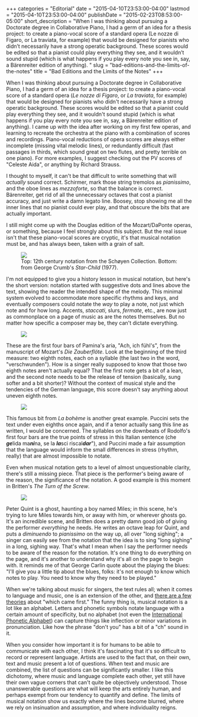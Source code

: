 +++
categories = "Editorial"
date = "2015-04-10T23:53:00-04:00"
lastmod = "2015-04-10T23:53:00-04:00"
publishDate = "2015-02-23T08:53:00-05:00"
short_description = "When I was thinking about pursuing a Doctorate degree in Collaborative Piano, I had a germ of an idea for a thesis project: to create a piano-vocal score of a standard opera (Le nozze di Figaro, or La traviata, for example) that would be designed for pianists who didn’t necessarily have a strong operatic background. These scores would be edited so that a pianist could play everything they see, and it wouldn’t sound stupid (which is what happens if you play every note you see in, say, a Bärenreiter edition of anything). "
slug = "bad-editions-and-the-limits-of-the-notes"
title = "Bad Editions and the Limits of the Notes"
+++

<p>
	When I was thinking about pursuing a Doctorate degree in Collaborative Piano, I had a germ of an idea for a thesis project: to create a piano-vocal score of a standard opera (<em>Le nozze di Figaro</em>, or <em>La traviata</em>, for example) that would be designed for pianists who didn't necessarily have a strong operatic background. These scores would be edited so that a pianist could play everything they see, and it wouldn't sound stupid (which is what happens if you play every note you see in, say, a Bärenreiter edition of anything). I came up with the idea after working on my first few operas, and learning to recreate the orchestra at the piano with a combination of scores and recordings. Piano-vocal reductions of opera scores are always either incomplete (missing vital melodic lines), or redundantly difficult (fast passages in thirds, which sound great on two flutes, and pretty terrible on one piano). For more examples, I suggest checking out the PV scores of "Celeste Aida", or anything by Richard Strauss.
</p>
<p>
	I thought to myself, it can't be that difficult to write something that will <em>actually</em> sound correct. Schirmer, mark those string tremolos as <em>pianissimo</em>, and the oboe lines as <em>mezzoforte</em>, so that the balance is correct. Bärenreiter, get rid of all the unnecessary octaves that cost a pianist accuracy, and just write a damn legato line. Boosey, stop showing me all the inner lines that no pianist could ever play, and that obscure the bits that are actually important.
</p>
<p>
	I still might come up with the Douglas edition of the Mozart/DaPonte operas, or something, because I feel strongly about this subject. But the real issue isn't that these piano-vocal scores are cryptic, it's that musical notation must be, and has always been, taken with a grain of salt.
</p>
<figure data-type="image"><a href="/webhook-uploads/1428724253039/early-music-notation_Fotor_Collage.jpg"><img data-resize-src="http://lh3.googleusercontent.com/IPaei0MLxTC3D8j8-_xs5VKYpdKEeklNGDhdwxYRersVByotAmK2Rvn2sbE9koKY1i4MxksqUzGFYnvIO8ptLpd1qMq8" src="http://lh3.googleusercontent.com/IPaei0MLxTC3D8j8-_xs5VKYpdKEeklNGDhdwxYRersVByotAmK2Rvn2sbE9koKY1i4MxksqUzGFYnvIO8ptLpd1qMq8=s1200"></a><figcaption>Top: 12th century notation from the Schøyen Collection. Bottom: from George Crumb's <em>Star-Child</em> (1977).</figcaption></figure>
<p>
	I'm not equipped to give you a history lesson in musical notation, but here's the short version: notation started with suggestive dots and lines above the text, showing the reader the intended shape of the melody. This minimal system evolved to accommodate more specific rhythms and keys, and eventually composers could notate the <em>way</em> to play a note, not just which note and for how long. Accents, <em>staccati</em>, slurs, <em>fermate</em>, etc., are now just as commonplace on a page of music as are the notes themselves. But no matter how specific a composer may be, they can't dictate everything.
</p>
<figure data-type="image"><a href="/webhook-uploads/1428724323278/Screen-Shot-2015-02-22-at-2.11.30-PM.png"><img data-resize-src="http://lh3.googleusercontent.com/pUAfNpJfkmWUH4s1Eb40voxJ1kf_OFjyXKO262RjYPAVVKewvxZZE_58Bawkx8NWh51dwlhkzGg6cnQ-xJkveJpDSgM" src="http://lh3.googleusercontent.com/pUAfNpJfkmWUH4s1Eb40voxJ1kf_OFjyXKO262RjYPAVVKewvxZZE_58Bawkx8NWh51dwlhkzGg6cnQ-xJkveJpDSgM=s1200"></a></figure>
<p>
	These are the first four bars of Pamina's aria, "Ach, ich fühl's", from the manuscript of Mozart's <em>Die Zauberflöte</em>. Look at the beginning of the third measure: two eighth notes, each on a syllable (the last two in the word, "verschwunden"). How is a singer really supposed to know that those two eighth notes aren't actually equal? That the first note gets a bit of a lean, and the second note needs to be the release of tension (basically, sung softer and a bit shorter)? Without the context of musical style and the tendencies of the German language, this score doesn't say anything about uneven eighth notes.
</p>
<figure data-type="image"><a href="/webhook-uploads/1428724353434/CheGelida.jpg"><img data-resize-src="http://lh3.googleusercontent.com/xhgl82A7XEQwbXG6Q0gAbW8bNFd2NR0nWXtCGYz_-WcA_JmHKUjKzgRZk_xSJHakTTvCbYuC5pIwe-EoW6BhhmOBbCZM" src="http://lh3.googleusercontent.com/xhgl82A7XEQwbXG6Q0gAbW8bNFd2NR0nWXtCGYz_-WcA_JmHKUjKzgRZk_xSJHakTTvCbYuC5pIwe-EoW6BhhmOBbCZM=s1200"></a></figure>
<p>
	This famous bit from <em>La bohème </em>is another great example. Puccini sets the text under even eighths once again, and if a tenor actually sang this line as written, I would be concerned. The syllables on the downbeats of Rodolfo's first four bars are the true points of stress in this Italian sentence (che <strong><em data-redactor-tag="em">ge</em></strong>lida ma<strong><em data-redactor-tag="em">ni</em></strong>na, se la <em><strong data-redactor-tag="strong">la</strong></em>sci riscal<strong><em data-redactor-tag="em">dar</em></strong>"), and Puccini made a fair assumption that the language would inform the small differences in stress (rhythm, really) that are almost impossible to notate.
</p>
<p>
	Even when musical notation gets to a level of almost unquestionable clarity, there's still a missing piece. That piece is the performer's being aware of the reason, the significance of the notation. A good example is this moment in Britten's <em>The Turn of the Screw</em>.
</p>
<figure data-type="image"><a href="/webhook-uploads/1428724386022/Screen-Shot-2015-02-22-at-9.50.30-PM-1024x130.png"><img data-resize-src="http://lh3.googleusercontent.com/a5NavIJDeXOzJ8tPEbHQF5F6ZB8B34Lg_AdFpTL2B7apUG9-OacbFtU4e0DrjiV5yzXUlXQFk2MrNsCguyRnKsfDvePi" src="http://lh3.googleusercontent.com/a5NavIJDeXOzJ8tPEbHQF5F6ZB8B34Lg_AdFpTL2B7apUG9-OacbFtU4e0DrjiV5yzXUlXQFk2MrNsCguyRnKsfDvePi=s1200"></a></figure>
<p>
	Peter Quint is a ghost, haunting a boy named Miles; in this scene, he's trying to lure Miles towards him, or away with him, or wherever ghosts go. It's an incredible scene, and Britten does a pretty damn good job of giving the performer <em>everything</em> he needs. He writes an octave leap for Quint, and puts a <em>diminuendo</em> to <em>pianissimo</em> on the way up, all over "long sighing"; a singer can easily see from the notation that the idea is to sing "long sighing" in a long, sighing way. That's what I mean when I say the performer needs to be aware of the reason for the notation. It's one thing to do everything on the page, and it's another to understand why it's all on the page to begin with. It reminds me of that George Carlin quote about the playing the blues: "I'll give you a little tip about the blues, folks: it's not enough to know which notes to play. You need to know why they need to be played."
</p>
<p>
	When we're talking about music for singers, the text rules all; when it comes to language and music, one is an extension of the other, and <a href="https://www.psychologytoday.com/blog/your-musical-self/201209/which-came-first-music-or-language" target="_blank">there are a few theories</a> about "which came first." The funny thing is, musical notation is a lot like an alphabet. Letters and phonetic symbols notate language with a certain amount of specificity, but no alphabet (not even the <a href="http://en.wikipedia.org/wiki/International_Phonetic_Alphabet" target="_blank">International Phonetic Alphabet</a>) can capture things like inflection or minor variations in pronunciation. Like how the phrase "don't you" has a bit of a "ch" sound in it.
</p>
<p>
	When you consider how important it is for humans to be able to communicate with each other, I think it's fascinating that it's so difficult to record or represent language. Artists are used to the fact that, on their own, text and music present a lot of questions. When text and music are combined, the list of questions can be significantly smaller. I like this dichotomy, where music and language complete each other, yet still have their own vague corners that can't quite be objectively understood. Those unanswerable questions are what will keep the arts entirely human, and perhaps exempt from our tendency to quantify and define. The limits of musical notation show us exactly where the lines become blurred, where we rely on insinuation and assumption, and where individuality reigns.
</p>
